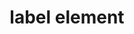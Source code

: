 ---
{
  "title": "label element",
  "description": "The HTML `<label>` element provides instructions for an associated form control.",
  "category": "html",
  "keywords": [
    "label element"
  ],
  "last_test_date": "2018-06-19",
  "test_results_url": "https://a11ysupport.io/tech/html/label_element",
  "notes": "Use the explicit label technique wherever possible and avoid depending on implicit labels.",
  "stats": {
    "dragon_win": {
      "ie": {
        "11.134": null
      },
      "firefox": {
        "63.0.1": null
      },
      "chrome": {
        "84": "a",
        "70.0": "a"
      }
    },
    "jaws": {
      "ie": {
        "11": "y"
      },
      "firefox": {
        "67": "y"
      },
      "edge": {
        "44": null
      },
      "chrome": {
        "75": "y"
      }
    },
    "narrator": {
      "edge": {
        "44": "y"
      }
    },
    "nvda": {
      "firefox": {
        "60": "y"
      },
      "chrome": {
        "75": "y"
      }
    },
    "orca": {
      "firefox": {
        "69": "y"
      }
    },
    "talkback": {
      "and_chr": {
        "67": "y"
      }
    },
    "vo_ios": {
      "ios_saf": {
        "12.3.1": "y"
      }
    },
    "vo_macos": {
      "safari": {
        "12.1.1": "y"
      },
      "chrome": {
        "75": null
      }
    },
    "vc_ios": {
      "ios_saf": {
        "13.0": "y",
        "13.6.1": "y"
      }
    },
    "va_and": {
      "and_chr": {
        "77": "n",
        "84": "n"
      }
    },
    "vc_macos": {
      "safari": {
        "13.0.2": "a",
        "13.1.2": "a"
      }
    },
    "wsr": {
      "edge": {
        "44": null
      },
      "chrome": {
        "77": "y",
        "84": "y"
      }
    }
  },
  "links": {
    "WHATWG HTML spec for the label element": "https://html.spec.whatwg.org/multipage/forms.html#the-label-element",
    "HTML Labelable Elements": "https://html.spec.whatwg.org/multipage/forms.html#category-label",
    "HTML AAM for the label element": "https://w3c.github.io/html-aam/#el-label"
  }
}
---